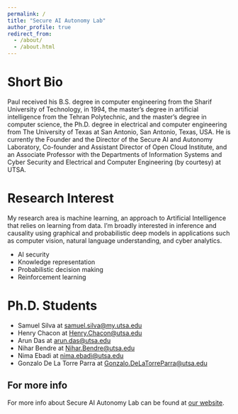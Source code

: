 ```yaml
---
permalink: /
title: "Secure AI Autonomy Lab"
author_profile: true
redirect_from: 
  - /about/
  - /about.html
---
```


Short Bio
======
Paul received his B.S. degree in computer engineering from the Sharif University of Technology, in 1994, the master’s degree in artificial intelligence from the Tehran Polytechnic, and the master’s degree in computer science, the Ph.D. degree in electrical and computer engineering from The University of Texas at San Antonio, San Antonio, Texas, USA. He is currently the Founder and the Director of the Secure AI and Autonomy Laboratory, Co-founder and Assistant Director of Open Cloud Institute, and an Associate Professor with the Departments of Information Systems and Cyber Security and Electrical and Computer Engineering (by courtesy) at UTSA.

Research Interest
======
My research area is machine learning, an approach to Artificial Intelligence that relies on learning from data. I’m broadly interested in inference and causality using graphical and probabilistic deep models in applications such as computer vision, natural language understanding, and cyber analytics.
- AI security
- Knowledge representation
- Probabilistic decision making
- Reinforcement learning

Ph.D. Students
======
- Samuel Silva at samuel.silva@my.utsa.edu
- Henry Chacon at Henry.Chacon@utsa.edu
- Arun Das at arun.das@utsa.edu
- Nihar Bendre at Nihar.Bendre@utsa.edu
- Nima Ebadi at nima.ebadi@utsa.edu
- Gonzalo De La Torre Parra at Gonzalo.DeLaTorreParra@utsa.edu

For more info
------
For more info about Secure AI Autonomy Lab can be found at [our website](https://vohongthinh2011.github.io/PeymanNajafirad/).
